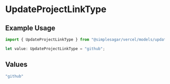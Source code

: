 # UpdateProjectLinkType

## Example Usage

```typescript
import { UpdateProjectLinkType } from "@simplesagar/vercel/models/updateprojectop.js";

let value: UpdateProjectLinkType = "github";
```

## Values

```typescript
"github"
```